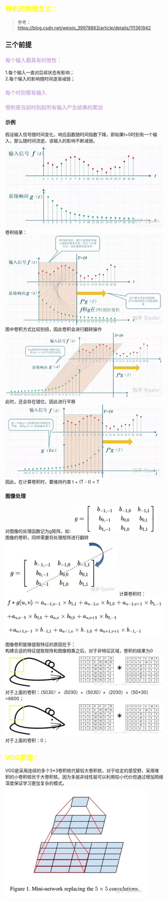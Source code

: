 ## <font color=yellow>卷积的物理含义：</font> 
> 参考：https://blog.csdn.net/weixin_39978863/article/details/111361942
## 三个前提 
### <font color='dogblue'>每个输入都具有时效性：</font>  
1.每个输入一直对后续状态有影响；  
2.每个输入的影响随时间逐渐减弱；
### <font color='dogblue'>每个时刻都有输入 
### 卷积是当前时刻前所有输入产生结果的累加 </font> 
### 示例  
假设输入信号随时间变化，响应函数随时间指数下降，即如果t=0时刻有一个输入，那么随时间流逝，该输入的影响不断减弱。 
![示例1Alt](./pic/卷积范例1.png)    
卷积结果：  
![示例2Alt](pic/卷积范例2.png)  
图中卷积方式比较别扭，因此卷积会进行翻转操作  
![示例3Alt](pic/卷积示例3.png)  
此时，还会存在错位，因此进行平移  
![示例4Alt](pic/卷积范例4.png)  
因此，在计算卷积时，要维持约束 t + (T - t) = T  

### 图像处理
对图像的处理函数记为g矩阵，如:
![示例5Alt](pic/处理矩阵.png)  
图像的卷积，同样需要将处理矩阵进行翻转  
![示例6Alt](pic/处理矩阵翻转.png)
计算卷积时：  
![示例7Alt](pic/图像卷积计算.png)

图像卷积能够提取特征的原因在于：  
构建合适的特征提取矩阵和图像相乘之后，对于非特征区域，卷积的结果为0  
![示例8Alt](pic/图像特征提取1.png)
对于上面的卷积：（50*30）+（50*30）+（50*30）+（20*30）+（50*30）=6600；  
![示例8Alt](pic/图像特征提取1.png)
对于上面的卷积：0；


## <font color=yellow>VGG原理：</font>
VGG是采用连续的多个3*3卷积核代替较大卷积核，对于给定的感受野，采用堆积的小卷积核优于大卷积核，因为多层非线性层可以利用较小代价但通过增加网络深度保证学习更加复杂的模式。  
![3*3卷积核Alt](./pic/3*3卷积核.jpg)  